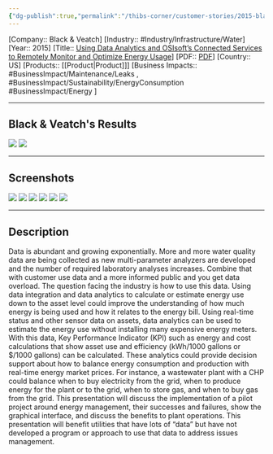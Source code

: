 ```yaml
---
{"dg-publish":true,"permalink":"/thibs-corner/customer-stories/2015-black-and-veatch-using-data-analytics-and-os-isoft-s-connected-services-to-remotely-monitor-and-optimize-energy-usage/","noteIcon":""}
---
```


[Company:: Black & Veatch]
[Industry:: #Industry/Infrastructure/Water]
[Year:: 2015]
[Title:: [Using Data Analytics and OSIsoft’s Connected Services to Remotely Monitor and Optimize Energy Usage](https://resources.osisoft.com/presentations/using-data-analytics-and-osisoft-s-connected-services-to-remotely-monitor-and-optimize-energy-usage-2x/)]
[PDF:: [PDF](https://cdn.osisoft.com/corp/en/media/presentations/2015/RegionalSeminars/RS2015_KansasCity/PDF/RS15NA01O104_BlackVeatch_Neeman_UsingDataAnalyticsandOSIsoftsConnectedServicestoRemotelyMonitorandOptimizeEnergyUsage.pdf)]
[Country:: US]
[Products:: [[Product\|Product]]]
[Business Impacts:: #BusinessImpact/Maintenance/Leaks , #BusinessImpact/Sustainability/EnergyConsumption #BusinessImpact/Energy ]


---
## Black & Veatch's Results
![](https://i.imgur.com/U7YAoNu.png)
![](https://i.imgur.com/eDk2CY1.png)

---
## Screenshots
![](https://i.imgur.com/fCHm3oB.png)
![](https://i.imgur.com/Onrgd5j.png)
![](https://i.imgur.com/BrqQEgd.png)
![](https://i.imgur.com/jtbMU3D.png)
![](https://i.imgur.com/td2BtPT.png)
![](https://i.imgur.com/gyLkUED.png)

---
## Description
Data is abundant and growing exponentially. More and more water quality data are being collected as new multi-parameter analyzers are developed and the number of required laboratory analyses increases. Combine that with customer use data and a more informed public and you get data overload. The question facing the industry is how to use this data. Using data integration and data analytics to calculate or estimate energy use down to the asset level could improve the understanding of how much energy is being used and how it relates to the energy bill. Using real-time status and other sensor data on assets, data analytics can be used to estimate the energy use without installing many expensive energy meters. With this data, Key Performance Indicator (KPI) such as energy and cost calculations that show asset use and efficiency (kWh/1000 gallons or $/1000 gallons) can be calculated. These analytics could provide decision support about how to balance energy consumption and production with real-time energy market prices. For instance, a wastewater plant with a CHP could balance when to buy electricity from the grid, when to produce energy for the plant or to the grid, when to store gas, and when to buy gas from the grid. This presentation will discuss the implementation of a pilot project around energy management, their successes and failures, show the graphical interface, and discuss the benefits to plant operations. This presentation will benefit utilities that have lots of “data” but have not developed a program or approach to use that data to address issues management.